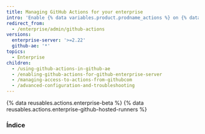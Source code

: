 ```yaml
---
title: Managing GitHub Actions for your enterprise
intro: 'Enable {% data variables.product.prodname_actions %} on {% data variables.product.prodname_ghe_server %}, and manage {% data variables.product.prodname_actions %} policies and settings.'
redirect_from:
  - /enterprise/admin/github-actions
versions:
  enterprise-server: '>=2.22'
  github-ae: '*'
topics:
  - Enterprise
children:
  - /using-github-actions-in-github-ae
  - /enabling-github-actions-for-github-enterprise-server
  - /managing-access-to-actions-from-githubcom
  - /advanced-configuration-and-troubleshooting
---
```

{% data reusables.actions.enterprise-beta %}
{% data reusables.actions.enterprise-github-hosted-runners %}
### Índice
